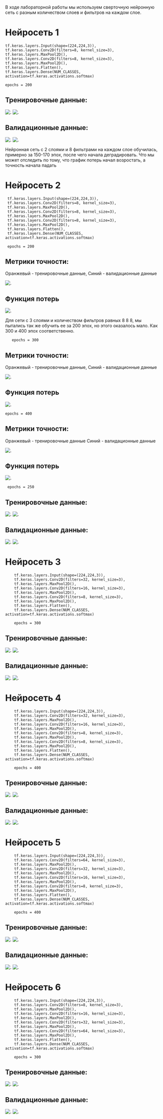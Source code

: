 В ходе лабораторной работы мы используем сверточную нейронную сеть с разным количеством слоев и фильтров на каждом слое.

Нейросеть 1
============

    tf.keras.layers.Input(shape=(224,224,3)),
    tf.keras.layers.Conv2D(filters=8, kernel_size=3),
    tf.keras.layers.MaxPool2D(),
    tf.keras.layers.Conv2D(filters=8, kernel_size=3),
    tf.keras.layers.MaxPool2D(),
    tf.keras.layers.Flatten(),
    tf.keras.layers.Dense(NUM_CLASSES, activation=tf.keras.activations.softmax)
    
    epochs = 200
Тренировочные данные:
 -------
![.](https://github.com/baliffagh/SMOMI/blob/Lab2/graph/2.1trainaccuracy.PNG)
![.](https://github.com/baliffagh/SMOMI/blob/Lab2/graph/2.1trainloss.PNG)

Валидационные данные:
------
![.](https://github.com/baliffagh/SMOMI/blob/Lab2/graph/2.1valaccuracy.PNG)
![.](https://github.com/baliffagh/SMOMI/blob/Lab2/graph/2.1valloss.PNG)

Нейронная сеть с 2 слоями и 8 фильтрами на каждом слое обучилась, примерно за 150-170 эпох, после чего начала деградировать. Что мы может отследить по тому, что график потерь начал возростать, а точность начала падать

Нейросеть 2
============
     tf.keras.layers.Input(shape=(224,224,3)),
     tf.keras.layers.Conv2D(filters=8, kernel_size=3),
     tf.keras.layers.MaxPool2D(),
     tf.keras.layers.Conv2D(filters=8, kernel_size=3),
     tf.keras.layers.MaxPool2D(),
     tf.keras.layers.Conv2D(filters=8, kernel_size=3),
     tf.keras.layers.MaxPool2D(),
     tf.keras.layers.Flatten(),
     tf.keras.layers.Dense(NUM_CLASSES, activation=tf.keras.activations.softmax)
 
     epochs = 200
     
Метрики точности:
-----------
Оранжевый - тренировочные данные,
Синий - валидационные данные

![.](https://github.com/baliffagh/SMOMI/blob/Lab2/graph/2.2trainvalaccuracy200.PNG)

Функция потерь
------------
![.](https://github.com/baliffagh/SMOMI/blob/Lab2/graph/2.2trainvalloss200.PNG)

Для сети с 3 слоями и количеством фильтров равных 8 8 8, мы пытались так же обучить ее за 200 эпох, но этого оказалось мало. Как 300 и 400 эпох соответственно.

       epochs = 300
     
Метрики точности:
-----------
Оранжевый - тренировочные данные,
Синий - валидационные данные

![.](https://github.com/baliffagh/SMOMI/blob/Lab2/graph/2.2trainvalaccuracy300.PNG)

Функция потерь
------------
![.](https://github.com/baliffagh/SMOMI/blob/Lab2/graph/2.2trainvalloss300.PNG)

    epochs = 400
     
Метрики точности:
-----------
Оранжевый - тренировочные данные
Синий - валидационные данные

![.](https://github.com/baliffagh/SMOMI/blob/Lab2/graph/2.2trainvalaccuracy400.PNG)

Функция потерь
------------
![.](https://github.com/baliffagh/SMOMI/blob/Lab2/graph/2.2trainvalloss400.PNG)

     epochs = 250
     
Тренировочные данные:
 -------
![.](https://github.com/baliffagh/SMOMI/blob/Lab2/graph/2.2trainaccuracy250.PNG)
![.](https://github.com/baliffagh/SMOMI/blob/Lab2/graph/2.2trainloss250.PNG)

Валидационные данные:
------
![.](https://github.com/baliffagh/SMOMI/blob/Lab2/graph/2.2valaccuracy250.PNG)
![.](https://github.com/baliffagh/SMOMI/blob/Lab2/graph/2.2valloss250.PNG)

Нейросеть 3
============  
        tf.keras.layers.Input(shape=(224,224,3)),
        tf.keras.layers.Conv2D(filters=32, kernel_size=3),
        tf.keras.layers.MaxPool2D(),
        tf.keras.layers.Conv2D(filters=16, kernel_size=3),
        tf.keras.layers.MaxPool2D(),
        tf.keras.layers.Conv2D(filters=8, kernel_size=3),
        tf.keras.layers.MaxPool2D(),
        tf.keras.layers.Flatten(),
        tf.keras.layers.Dense(NUM_CLASSES, activation=tf.keras.activations.softmax)
        
        epochs = 300
Тренировочные данные:
 -------
![.](https://github.com/baliffagh/SMOMI/blob/Lab2/graph/2.3trainaccuracy300.PNG)
![.](https://github.com/baliffagh/SMOMI/blob/Lab2/graph/2.3trainloss300.PNG)

Валидационные данные:
------
![.](https://github.com/baliffagh/SMOMI/blob/Lab2/graph/2.3valaccuracy300.PNG)
![.](https://github.com/baliffagh/SMOMI/blob/Lab2/graph/2.3valloss300.PNG)

Нейросеть 4
============  
        tf.keras.layers.Input(shape=(224,224,3)),
        tf.keras.layers.Conv2D(filters=32, kernel_size=3),
        tf.keras.layers.MaxPool2D(),
        tf.keras.layers.Conv2D(filters=16, kernel_size=3),
        tf.keras.layers.MaxPool2D(),
        tf.keras.layers.Conv2D(filters=8, kernel_size=3),
        tf.keras.layers.MaxPool2D(),
        tf.keras.layers.Conv2D(filters=8, kernel_size=3),
        tf.keras.layers.MaxPool2D(),
        tf.keras.layers.Flatten(),
        tf.keras.layers.Dense(NUM_CLASSES, activation=tf.keras.activations.softmax)
        
        epochs = 400
Тренировочные данные:
 -------
![.](https://github.com/baliffagh/SMOMI/blob/Lab2/graph/2.4trainaccuracy400.PNG)
![.](https://github.com/baliffagh/SMOMI/blob/Lab2/graph/2.4trainloss400.PNG)

Валидационные данные:
------
![.](https://github.com/baliffagh/SMOMI/blob/Lab2/graph/2.4valaccuracy400.PNG)
![.](https://github.com/baliffagh/SMOMI/blob/Lab2/graph/2.4valloss400.PNG)

Нейросеть 5
============

        tf.keras.layers.Input(shape=(224,224,3)),
        tf.keras.layers.Conv2D(filters=64, kernel_size=3),
        tf.keras.layers.MaxPool2D(),
        tf.keras.layers.Conv2D(filters=32, kernel_size=3),
        tf.keras.layers.MaxPool2D(),
        tf.keras.layers.Conv2D(filters=16, kernel_size=3),
        tf.keras.layers.MaxPool2D(),
        tf.keras.layers.Conv2D(filters=8, kernel_size=3),
        tf.keras.layers.MaxPool2D(),
        tf.keras.layers.Flatten(),
        tf.keras.layers.Dense(NUM_CLASSES, activation=tf.keras.activations.softmax)
        
        epochs = 400
Тренировочные данные:
 -------
![.](https://github.com/baliffagh/SMOMI/blob/Lab2/graph/2.5trainaccuracy400.PNG)
![.](https://github.com/baliffagh/SMOMI/blob/Lab2/graph/2.5trainloss400.PNG)

Валидационные данные:
------
![.](https://github.com/baliffagh/SMOMI/blob/Lab2/graph/2.5valaccuracy400.PNG)
![.](https://github.com/baliffagh/SMOMI/blob/Lab2/graph/2.5valloss400.PNG)

Нейросеть 6
============ 
        tf.keras.layers.Input(shape=(224,224,3)),
        tf.keras.layers.Conv2D(filters=8, kernel_size=3),
        tf.keras.layers.MaxPool2D(),
        tf.keras.layers.Conv2D(filters=16, kernel_size=3),
        tf.keras.layers.MaxPool2D(),
        tf.keras.layers.Conv2D(filters=32, kernel_size=3),
        tf.keras.layers.MaxPool2D(),
        tf.keras.layers.Conv2D(filters=64, kernel_size=3),
        tf.keras.layers.MaxPool2D(),
        tf.keras.layers.Flatten(),
        tf.keras.layers.Dense(NUM_CLASSES, activation=tf.keras.activations.softmax)
        
        epochs = 300
Тренировочные данные:
 -------
![.](https://github.com/baliffagh/SMOMI/blob/Lab2/graph/2.6trainaccuracy300.PNG)
![.](https://github.com/baliffagh/SMOMI/blob/Lab2/graph/2.6trainloss300.PNG)

Валидационные данные:
------
![.](https://github.com/baliffagh/SMOMI/blob/Lab2/graph/2.6valaccuracy300.PNG)
![.](https://github.com/baliffagh/SMOMI/blob/Lab2/graph/2.6valloss300.PNG)


